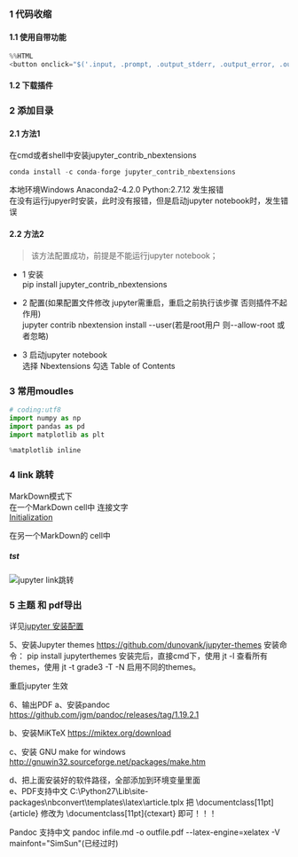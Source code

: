 ### 1 代码收缩 
#### 1.1 使用自带功能    
```python
%%HTML
<button onclick="$('.input, .prompt, .output_stderr, .output_error, .output_result').toggle();">Toggle Code</button>
```

#### 1.2 下载插件   


### 2 添加目录   
#### 2.1 方法1
在cmd或者shell中安装jupyter_contrib_nbextensions 
```python
conda install -c conda-forge jupyter_contrib_nbextensions  
```
本地环境Windows Anaconda2-4.2.0 Python:2.7.12 发生报错    
在没有运行jupyer时安装，此时没有报错，但是启动jupyter notebook时，发生错误  

#### 2.2 方法2  
> 该方法配置成功，前提是不能运行jupyter notebook；
- 1 安装  
pip install jupyter_contrib_nbextensions   

- 2 配置(如果配置文件修改 jupyter需重启，重启之前执行该步骤 否则插件不起作用)  
jupyter contrib nbextension install --user(若是root用户 则--allow-root 或者忽略)  

- 3 启动jupyter notebook   
选择 Nbextensions
勾选 Table of Contents

### 3 常用moudles    
```python
# coding:utf8
import numpy as np
import pandas as pd
import matplotlib as plt

%matplotlib inline
``` 

### 4 link 跳转  
MarkDown模式下    
在一个MarkDown cell中
连接文字   
[Initialization](#Initialization)     

在另一个MarkDown的 cell中
<a id='Initialization'></a>  
##### tst   
![jupyter link跳转]()   

### 5 主题 和 pdf导出 
详见[jupyter 安装配置](https://www.cnblogs.com/McKean/p/6249112.html)  

5、安装Jupyter themes
https://github.com/dunovank/jupyter-themes
安装命令：
    pip install jupyterthemes
安装完后，直接cmd下，使用 jt -l 查看所有 themes，使用 jt -t grade3 -T -N 启用不同的themes。

重启jupyter 生效

6、输出PDF
 a、安装pandoc
https://github.com/jgm/pandoc/releases/tag/1.19.2.1

 b、安装MiKTeX
https://miktex.org/download

 c、安装 GNU make for windows
http://gnuwin32.sourceforge.net/packages/make.htm

 d、把上面安装好的软件路径，全部添加到环境变量里面   
 e、PDF支持中文
 C:\Python27\Lib\site-packages\nbconvert\templates\latex\article.tplx
 把 \documentclass[11pt]{article} 修改为  \documentclass[11pt]{ctexart} 即可！！！

Pandoc 支持中文
pandoc infile.md -o outfile.pdf --latex-engine=xelatex -V mainfont="SimSun"(已经过时)